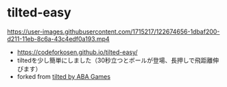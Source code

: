 # tilted-easy

https://user-images.githubusercontent.com/1715217/122674656-1dbaf200-d211-11eb-8c6a-43c4edf0a193.mp4

- https://codeforkosen.github.io/tilted-easy/
- tiltedを少し簡単にしました（30秒立つとボールが登場、長押しで飛距離伸びます）
- forked from [tilted by ABA Games](https://github.com/abagames/crisp-game-lib/tree/master/docs/tilted)
